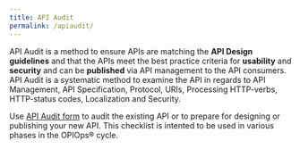 ```yaml
---
title: API Audit
permalink: /apiaudit/
---
```

API Audit is a method to ensure APIs are matching the **API Design guidelines** and that the APIs meet the best practice criteria for **usability** and **security** and can be **published** via API management to the API consumers. API Audit is a systematic method to examine the API in regards to API Management, API Specification, Protocol, URIs, Processing HTTP-verbs, HTTP-status codes, Localization and Security.

Use [API Audit form](apiauditform) to audit the existing API or to prepare for designing or publishing your new API. This checklist is intented to be used in various phases in the OPIOps&reg; cycle.

